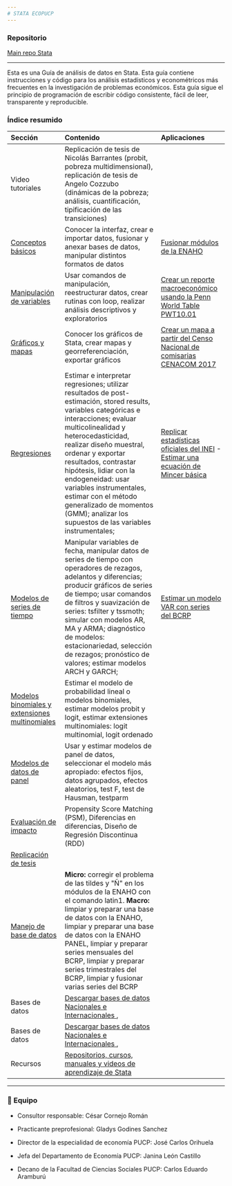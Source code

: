 ```yaml
---
# STATA ECOPUCP 
---
```


### Repositorio 

[Main repo Stata](https://github.com/EconPUCP/Stata)


----

Esta es una Guía de análisis de datos en Stata. Esta guía contiene instrucciones y código para los análisis estadísticos y econométricos más frecuentes en la investigación de problemas económicos. Esta guía sigue el principio de programación de escribir código consistente, fácil de leer, transparente y reproducible.


### Índice resumido



| Sección | Contenido |  Aplicaciones |  
|:--|:--------|:------|  
| Video tutoriales  |  Replicación de tesis de Nicolás Barrantes (probit, pobreza multidimensional), replicación de tesis de Angelo Cozzubo (dinámicas de la pobreza; análisis, cuantificación, tipificación de las transiciones) |  |  
| [Conceptos básicos](https://github.com/EconPUCP/Stata/tree/main/Manual%20de%20Stata/Conceptos%20b%C3%A1sicos "Conceptos básicos")   |  Conocer la interfaz, crear e importar datos, fusionar y anexar bases de datos, manipular distintos formatos de datos | [Fusionar módulos de la ENAHO](https://github.com/EconPUCP/Stata/blob/main/Manual%20de%20Stata/Conceptos%20b%C3%A1sicos/Aplicaci%C3%B3n%20Fusi%C3%B3n%20entre%20los%20m%C3%B3dulos%20de%20la%20ENAHO.md "Fusionar módulos de la ENAHO") |  
| [Manipulación de variables](https://github.com/EconPUCP/Stata/tree/main/Manual%20de%20Stata/Creaci%C3%B3n%2C%20manipulaci%C3%B3n%20y%20descripci%C3%B3n%20de%20variables "Manipulación de variables")  | Usar comandos de manipulación, reestructurar datos, crear rutinas con loop, realizar análisis descriptivos y exploratorios | [Crear un reporte macroeconómico usando la Penn World Table PWT10.01](https://github.com/EconPUCP/Stata/blob/main/Manual%20de%20Stata/Creaci%C3%B3n%2C%20manipulaci%C3%B3n%20y%20descripci%C3%B3n%20de%20variables/Aplicaci%C3%B3n%20usando%20PWT10.01.md "Crear un reporte macroeconómico usando la Penn World Table PWT10.01") |  
| [Gráficos y mapas](https://github.com/EconPUCP/Stata/tree/main/Manual%20de%20Stata/Gr%C3%A1ficos%20y%20mapas "Gráficos y mapas")   | Conocer los gráficos de Stata, crear mapas y georreferenciación, exportar gráficos | [Crear un mapa a partir del Censo Nacional de comisarias CENACOM 2017](https://github.com/EconPUCP/Stata/blob/main/Manual%20de%20Stata/Gr%C3%A1ficos%20y%20mapas/4_Aplicaci%C3%B3n.md "Crear un mapa a partir del Censo Nacional de comisarias CENACOM 2017") |  
| [Regresiones](https://github.com/EconPUCP/Stata/tree/main/Manual%20de%20Stata/Modelo%20de%20Regresi%C3%B3n%20lineal "Regresiones")  | Estimar e interpretar regresiones; utilizar resultados de post-estimación, stored results, variables categóricas e interacciones; evaluar multicolinealidad y heterocedasticidad, realizar diseño muestral, ordenar y exportar resultados, contrastar hipótesis, lidiar con la endogeneidad: usar variables instrumentales, estimar con el método generalizado de momentos (GMM); analizar los supuestos de las variables instrumentales; | [Replicar estadísticas oficiales del INEI](https://github.com/EconPUCP/Stata/blob/main/Manual%20de%20Stata/Modelo%20de%20Regresi%C3%B3n%20lineal/4_Aplicaci%C3%B3n%20Replicando%20estadisticas%20oficiales%20del%20INEI.md "Replicar estadísticas oficiales del INEI") - [Estimar una ecuación de Mincer básica](https://github.com/EconPUCP/Stata/blob/main/Manual%20de%20Stata/Modelo%20de%20Regresi%C3%B3n%20lineal/9_Aplicaci%C3%B3n%20Estimaci%C3%B3n%20de%20una%20ecuaci%C3%B3n%20de%20Mincer%20B%C3%A1sica.md "Estimar una ecuación de Mincer básica") |
| [Modelos de series de tiempo](https://github.com/EconPUCP/Stata/tree/main/Manual%20de%20Stata/Modelos%20de%20Series%20de%20tiempo "Modelos de series de tiempo")  |  Manipular variables de fecha, manipular datos de series de tiempo con operadores de rezagos, adelantos y diferencias; producir gráficos de series de tiempo; usar comandos de filtros y suavización de series: tsfilter y tssmoth; simular con modelos AR, MA y ARMA; diagnóstico de modelos: estacionariedad, selección de rezagos; pronóstico de valores; estimar modelos ARCH y GARCH; | [Estimar un modelo VAR con series del BCRP](https://github.com/EconPUCP/Stata/blob/main/Manual%20de%20Stata/Modelos%20de%20Series%20de%20tiempo/10_Aplicaci%C3%B3n%20modelo%20VAR%20con%20datos%20del%20BCRP.md "Estimar un modelo VAR con series del BCRP") |  
| [Modelos binomiales y extensiones multinomiales](https://github.com/EconPUCP/Stata/tree/main/Manual%20de%20Stata/Modelos%20Binomiales%20y%20extensiones%20multinomiales "Modelos binomiales y extensiones multinomiales")  | Estimar el modelo de probabilidad lineal o modelos binomiales, estimar modelos probit y logit, estimar extensiones multinomiales: logit multinomial, logit ordenado |  |   
| [Modelos de datos de panel](https://github.com/EconPUCP/Stata/tree/main/Manual%20de%20Stata/Modelos%20de%20Datos%20de%20Panel "Modelos de datos de panel") | Usar y estimar modelos de panel de datos, seleccionar el modelo más apropiado: efectos fijos, datos agrupados, efectos aleatorios, test F, test de Hausman, testparm|  |  
| [Evaluación de impacto](https://github.com/EconPUCP/Stata/tree/main/Manual%20de%20Stata/Modelos%20de%20Evaluaci%C3%B3n%20de%20Impacto "Evaluación de impacto")  | Propensity Score Matching (PSM), Diferencias en diferencias, Diseño de Regresión Discontinua (RDD) |  |  
| [Replicación de tesis](https://github.com/EconPUCP/Stata/tree/main/Replicaci%C3%B3n%20de%20tesis "Replicación de tesis") |   |  |  
| [Manejo de base de datos](https://github.com/EconPUCP/Stata/tree/main/Manejo%20de%20base%20de%20datos "Manejo de base de datos")  |  **Micro:** corregir el problema de las tildes y "Ñ" en los módulos de la ENAHO con el comando latin1.  **Macro:** limpiar y preparar una base de datos con la ENAHO, limpiar y preparar una base de datos con la ENAHO PANEL, limpiar y preparar series mensuales del BCRP, limpiar y preparar series trimestrales del BCRP, limpiar y fusionar varias series del BCRP |  | 
| Bases de datos | [Descargar bases de datos Nacionales e Internacionales ](https://github.com/EconPUCP/Stata/blob/main/Recursos%20globales/Principales%20bases%20de%20datos%20de%20acceso%20p%C3%BAblico.md "Descargar bases de datos Nacionales e Internacionales "),  |  |  
| Bases de datos | [Descargar bases de datos Nacionales e Internacionales ](https://github.com/EconPUCP/Stata/blob/main/Recursos%20globales/Principales%20bases%20de%20datos%20de%20acceso%20p%C3%BAblico.md "Descargar bases de datos Nacionales e Internacionales "),  |  |  
| Recursos  | [Repositorios, cursos, manuales y videos de aprendizaje de Stata](https://github.com/EconPUCP/Stata/blob/main/Recursos%20globales/Otros%20recursos.md "Repositorios, cursos, manuales y videos de aprendizaje de Stata") | |  

----

### :pushpin: Equipo

-  Consultor responsable: César Cornejo Román

-  Practicante preprofesional: Gladys Godines Sanchez

-  Director de la especialidad de economía PUCP: José Carlos Orihuela

-  Jefa del Departamento de Economía PUCP: Janina León Castillo

-  Decano de la Facultad de Ciencias Sociales PUCP:  Carlos Eduardo Aramburú
